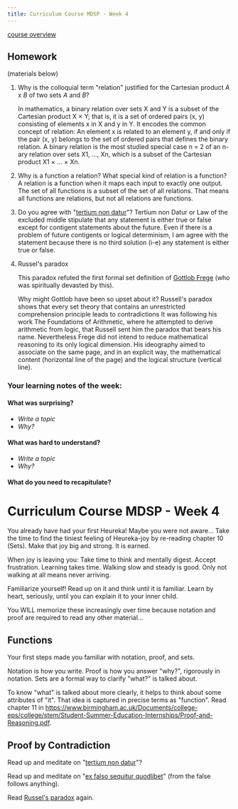 ```yaml
---
title: Curriculum Course MDSP - Week 4
---
```


[course overview](../)

## Homework

(materials below)

1. Why is the colloquial term "relation" justified for the Cartesian product *A* x *B* of two sets *A* and *B*?

   In mathematics, a binary relation over sets X and Y is a subset of the Cartesian product X × Y; that is, it is a set of ordered pairs (x, y) consisting of elements x in X and y in Y. It encodes the common concept of relation: 
An element x is related to an element y, if and only if the pair (x, y) belongs to the set of ordered pairs that defines the binary relation. A binary relation is the most studied special case n = 2 of an n-ary relation over sets X1, ..., Xn, which is a subset of the Cartesian product X1 × ... × Xn. 


2. Why is a function a relation?  What special kind of relation is a function?
    A relation is a function when it maps each input to exactly one output. The set of all functions is a subset of the set of all relations. That means all functions are relations, but not all relations are functions. 
 

3. Do you agree with "[tertium non datur](https://en.wikipedia.org/wiki/Law_of_excluded_middle)"?
Tertium non Datur or Law of the excluded middle stipulate that any statement is either true or false except for contigent statements about the future. Even if there is a problem of future contigents or logical determinism, I am agree with the statement because there is no third solution (i-e) any statement is either true or false.    
4. Russel's paradox

   This paradox refuted the first formal set definition of [Gottlob Frege](https://en.wikipedia.org/wiki/Gottlob_Frege#Work_as_a_logician) (who was spiritually devasted by this).
   
   Why might Gottlob have been so upset about it?
Russell's paradox shows that every set theory that contains an unrestricted comprehension principle leads to contradictions
It was following his work The Foundations of Arithmetic, where he attempted to derive arithmetic from logic, that Russell sent him the paradox that bears his name. Nevertheless Frege did not intend to reduce mathematical reasoning to its only logical dimension. His ideography aimed to associate on the same page, and in an explicit way, the mathematical content (horizontal line of the page) and the logical structure (vertical line).


   
### Your learning notes of the week:
#### What was surprising? 

- *Write a topic*
- *Why?*

#### What was hard to understand? 

- *Write a topic*
- *Why?*


#### What do you need to recapitulate?


# Curriculum Course MDSP - Week 4

You already have had your first Heureka!
Maybe you were not aware...
Take the time to find the tiniest feeling of Heureka-joy by re-reading chapter 10 (Sets).
Make that joy big and strong.
It is earned.

When joy is leaving you:
Take time to think and mentally digest.
Accept frustration. 
Learning takes time.
Walking slow and steady is good.
Only not walking at all means never arriving.

Familiarize yourself! Read up on it and think until it is familiar. 
Learn by heart,
seriously, until you can explain it to your inner child.

You WILL memorize these increasingly over time 
because notation and proof are required to read any other material...



## Functions
Your first steps made you familiar with notation, proof, and sets.

Notation is how you write.
Proof is how you answer "why?", rigorously in notation.
Sets are a formal way to clarify "what?" is talked about.

To know "what" is talked about more clearly, it helps to think about some attributes of "it".
That idea is captured in precise terms as "function".
Read chapter 11 in <https://www.birmingham.ac.uk/Documents/college-eps/college/stem/Student-Summer-Education-Internships/Proof-and-Reasoning.pdf>.

   

## Proof by Contradiction

Read up and meditate on "[tertium non datur](https://en.wikipedia.org/wiki/Law_of_excluded_middle)"?

Read up and meditate on "[ex falso sequitur quodlibet](https://en.wikipedia.org/wiki/Principle_of_explosion)" (from the false follows anything).

Read [Russel's paradox](https://en.wikipedia.org/wiki/Russell%27s_paradox) again.






